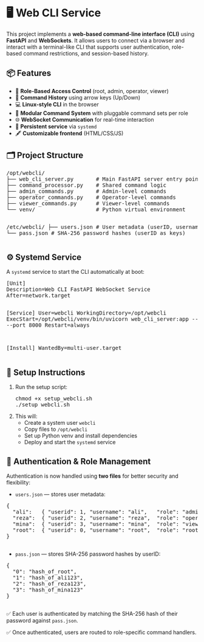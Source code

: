 <!DOCTYPE html>
<html lang="en">
<head>
  <meta charset="UTF-8">
  <meta name="viewport" content="width=device-width, initial-scale=1">
  <title>Web CLI Service</title>
</head>
<body>

  <h1>🖥️ Web CLI Service</h1>
  <p>This project implements a <strong>web-based command-line interface (CLI)</strong> using <strong>FastAPI</strong> and <strong>WebSockets</strong>. It allows users to connect via a browser and interact with a terminal-like CLI that supports user authentication, role-based command restrictions, and session-based history.</p>

  <h2>📦 Features</h2>
  <ul>
    <li>🔐 <strong>Role-Based Access Control</strong> (root, admin, operator, viewer)</li>
    <li>🧠 <strong>Command History</strong> using arrow keys (Up/Down)</li>
    <li>💻 <strong>Linux-style CLI</strong> in the browser</li>
    <li>🧱 <strong>Modular Command System</strong> with pluggable command sets per role</li>
    <li>🌐 <strong>WebSocket Communication</strong> for real-time interaction</li>
    <li>🔁 <strong>Persistent service</strong> via <code>systemd</code></li>
    <li>🖋️ <strong>Customizable frontend</strong> (HTML/CSS/JS)</li>
  </ul>

  <h2>🗂️ Project Structure</h2>
  <pre>/opt/webcli/
├── web_cli_server.py       # Main FastAPI server entry point
├── command_processor.py    # Shared command logic
├── admin_commands.py       # Admin-level commands
├── operator_commands.py    # Operator-level commands
├── viewer_commands.py      # Viewer-level commands
└── venv/                   # Python virtual environment

/etc/webcli/
├── users.json              # User metadata (userID, username, role)
└── pass.json               # SHA-256 password hashes (userID as keys)
  </pre>

  <h2>⚙️ Systemd Service</h2>
  <p>A <code>systemd</code> service to start the CLI automatically at boot:</p>
  <pre>[Unit]
Description=Web CLI FastAPI WebSocket Service
After=network.target

[Service]
User=webcli
WorkingDirectory=/opt/webcli
ExecStart=/opt/webcli/venv/bin/uvicorn web_cli_server:app --host 0.0.0.0 --port 8000
Restart=always

[Install]
WantedBy=multi-user.target
  </pre>

  <h2>🚀 Setup Instructions</h2>
  <ol>
    <li>Run the setup script:</li>
    <pre>chmod +x setup_webcli.sh
./setup_webcli.sh</pre>
    <li>This will:
      <ul>
        <li>Create a system user <code>webcli</code></li>
        <li>Copy files to <code>/opt/webcli</code></li>
        <li>Set up Python venv and install dependencies</li>
        <li>Deploy and start the <code>systemd</code> service</li>
      </ul>
    </li>
  </ol>

  <h2>🔐 Authentication & Role Management</h2>
  <p>Authentication is now handled using <strong>two files</strong> for better security and flexibility:</p>

  <ul>
    <li><code>users.json</code> — stores user metadata:</li>
  </ul>
  <pre>{
  "ali":   { "userid": 1, "username": "ali",   "role": "admin" },
  "reza":  { "userid": 2, "username": "reza",  "role": "operator" },
  "mina":  { "userid": 3, "username": "mina",  "role": "viewer" },
  "root":  { "userid": 0, "username": "root",  "role": "root" }
}
  </pre>

  <ul>
    <li><code>pass.json</code> — stores SHA-256 password hashes by userID:</li>
  </ul>
  <pre>{
  "0": "hash_of_root",
  "1": "hash_of_ali123",
  "2": "hash_of_reza123",
  "3": "hash_of_mina123"
}
  </pre>

  <p>✅ Each user is authenticated by matching the SHA-256 hash of their password against <code>pass.json</code>.</p>
  <p>✅ Once authenticated, users are routed to role-specific command handlers.</p>

</body>
</html>
